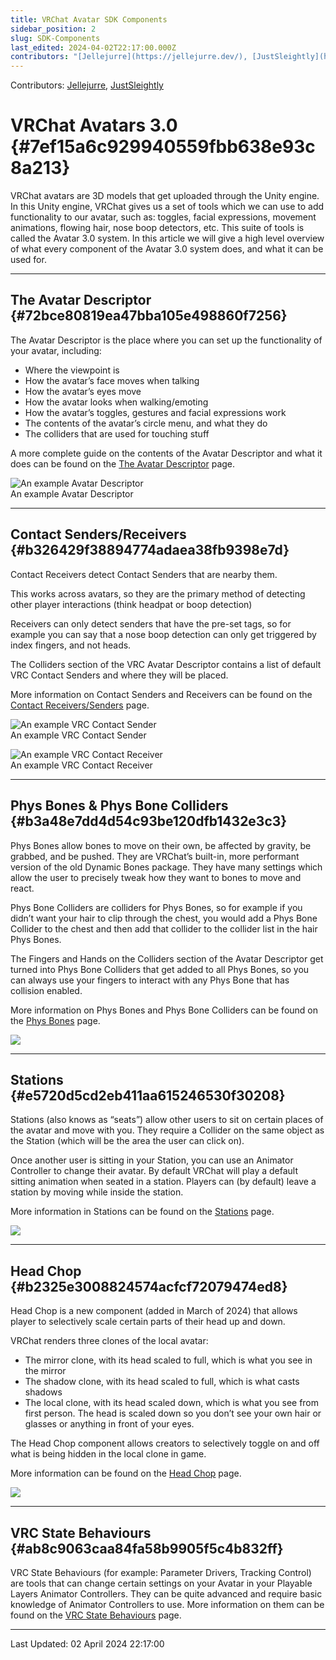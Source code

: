 ```yaml
---
title: VRChat Avatar SDK Components
sidebar_position: 2
slug: SDK-Components
last_edited: 2024-04-02T22:17:00.000Z
contributors: "[Jellejurre](https://jellejurre.dev/), [JustSleightly](https://vrc.sleightly.dev/)"
---
```

Contributors: [Jellejurre](https://jellejurre.dev/), [JustSleightly](https://vrc.sleightly.dev/)



# VRChat Avatars 3.0 {#7ef15a6c929940559fbb638e93c8a213}


VRChat avatars are 3D models that get uploaded through the Unity engine. In this Unity engine, VRChat gives us a set of tools which we can use to add functionality to our avatar, such as: toggles, facial expressions, movement animations, flowing hair, nose boop detectors, etc. This suite of tools is called the Avatar 3.0 system. In this article we will give a high level overview of what every component of the Avatar 3.0 system does, and what it can be used for.


---


## The Avatar Descriptor {#72bce80819ea47bba105e498860f7256}


<div class='notion-row'>
<div class='notion-column' style={{width: 'calc((100% - (min(32px, 4vw) * 1)) * 0.5)'}}>


The Avatar Descriptor is the place where you can set up the functionality of your avatar, including: 


- Where the viewpoint is
- How the avatar’s face moves when talking
- How the avatar’s eyes move
- How the avatar looks when walking/emoting
- How the avatar’s toggles, gestures and facial expressions work
- The contents of the avatar’s circle menu, and what they do
- The colliders that are used for touching stuff


A more complete guide on the contents of the Avatar Descriptor and what it does can be found on the [The Avatar Descriptor](/docs/Avatars/Avatar-Descriptor) page.


</div><div className='notion-spacer'></div>

<div class='notion-column' style={{width: 'calc((100% - (min(32px, 4vw) * 1)) * 0.5)'}}>


![An example Avatar Descriptor](./1432051624.png)<br/><GreyItalicText>An example Avatar Descriptor</GreyItalicText>


</div><div className='notion-spacer'></div>
</div>


---


## Contact Senders/Receivers {#b326429f38894774adaea38fb9398e7d}


<div class='notion-row'>
<div class='notion-column' style={{width: 'calc((100% - (min(32px, 4vw) * 2)) * 0.41666666666666663)'}}>


Contact Receivers detect Contact Senders that are nearby them.



This works across avatars, so they are the primary method of detecting other player interactions (think headpat or boop detection)



Receivers can only detect senders that have the pre-set tags, so for example you can say that a nose boop detection can only get triggered by index fingers, and not heads. 



The Colliders section of the VRC Avatar Descriptor contains a list of default VRC Contact Senders and where they will be placed.



More information on Contact Senders and Receivers can be found on the [Contact Receivers/Senders](/docs/Avatars/Contacts) page.


</div><div className='notion-spacer'></div>

<div class='notion-column' style={{width: 'calc((100% - (min(32px, 4vw) * 2)) * 0.2500000000000001)'}}>


![An example VRC Contact Sender](./464465948.png)<br/><GreyItalicText>An example VRC Contact Sender</GreyItalicText>


</div><div className='notion-spacer'></div>

<div class='notion-column' style={{width: 'calc((100% - (min(32px, 4vw) * 2)) * 0.3333333333333333)'}}>


![An example VRC Contact Receiver](./1869544371.png)<br/><GreyItalicText>An example VRC Contact Receiver</GreyItalicText>


</div><div className='notion-spacer'></div>
</div>


---


## Phys Bones & Phys Bone Colliders {#b3a48e7dd4d54c93be120dfb1432e3c3}


<div class='notion-row'>
<div class='notion-column' style={{width: 'calc((100% - (min(32px, 4vw) * 1)) * 0.5)'}}>


Phys Bones allow bones to move on their own, be affected by gravity, be grabbed, and be pushed. They are VRChat’s built-in, more performant version of the old Dynamic Bones package. They have many settings which allow the user to precisely tweak how they want to bones to move and react. 



Phys Bone Colliders are colliders for Phys Bones, so for example if you didn’t want your hair to clip through the chest, you would add a Phys Bone Collider to the chest and then add that collider to the collider list in the hair Phys Bones. 



The Fingers and Hands on the Colliders section of the Avatar Descriptor get turned into Phys Bone Colliders that get added to all Phys Bones, so you can always use your fingers to interact with any Phys Bone that has collision enabled.



More information on Phys Bones and Phys Bone Colliders can be found on the [Phys Bones](/docs/Avatars/PhysBones) page. 


</div><div className='notion-spacer'></div>

<div class='notion-column' style={{width: 'calc((100% - (min(32px, 4vw) * 1)) * 0.5)'}}>


![](./1504668961.png)


</div><div className='notion-spacer'></div>
</div>


---


## Stations {#e5720d5cd2eb411aa615246530f30208}


<div class='notion-row'>
<div class='notion-column' style={{width: 'calc((100% - (min(32px, 4vw) * 1)) * 0.5)'}}>


Stations (also knows as “seats”) allow other users to sit on certain places of the avatar and move with you. They require a Collider on the same object as the Station (which will be the area the user can click on).



Once another user is sitting in your Station, you can use an Animator Controller to change their avatar. By default VRChat will play a default sitting animation when seated in a station. Players can (by default) leave a station by moving while inside the station.



More information in Stations can be found on the [Stations](/docs/Other/Stations) page.


</div><div className='notion-spacer'></div>

<div class='notion-column' style={{width: 'calc((100% - (min(32px, 4vw) * 1)) * 0.5)'}}>


![](./2049233100.png)


</div><div className='notion-spacer'></div>
</div>


---


## Head Chop {#b2325e3008824574acfcf72079474ed8}


<div class='notion-row'>
<div class='notion-column' style={{width: 'calc((100% - (min(32px, 4vw) * 1)) * 0.5)'}}>


Head Chop is a new component (added in March of 2024) that allows player to selectively scale certain parts of their head up and down.



VRChat renders three clones of the local avatar:


- The mirror clone, with its head scaled to full, which is what you see in the mirror
- The shadow clone, with its head scaled to full, which is what casts shadows
- The local clone, with its head scaled down, which is what you see from first person. The head is scaled down so you don’t see your own hair or glasses or anything in front of your eyes.


The Head Chop component allows creators to selectively toggle on and off what is being hidden in the local clone in game.




More information can be found on the [Head Chop](/docs/Avatars/HeadChop) page.



</div><div className='notion-spacer'></div>

<div class='notion-column' style={{width: 'calc((100% - (min(32px, 4vw) * 1)) * 0.5)'}}>


![](./1615889889.png)


</div><div className='notion-spacer'></div>
</div>


---


## VRC State Behaviours {#ab8c9063caa84fa58b9905f5c4b832ff}


VRC State Behaviours (for example: Parameter Drivers, Tracking Control) are tools that can change certain settings on your Avatar in your Playable Layers Animator Controllers. They can be quite advanced and require basic knowledge of Animator Controllers to use. More information on them can be found on the [VRC State Behaviours](/docs/Avatars/State-Behaviours) page. 



---
<RightAlignedText>Last Updated: 02 April 2024 22:17:00</RightAlignedText>